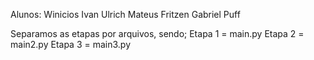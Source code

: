Alunos: Winicios Ivan Ulrich
Mateus Fritzen
Gabriel Puff

Separamos as etapas por arquivos, sendo;
Etapa 1 = main.py
Etapa 2 = main2.py
Etapa 3 = main3.py